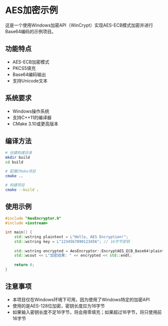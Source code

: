 # AES加密示例

这是一个使用Windows加密API（WinCrypt）实现AES-ECB模式加密并进行Base64编码的示例项目。

## 功能特点

- AES-ECB加密模式
- PKCS5填充
- Base64编码输出
- 支持Unicode文本

## 系统要求

- Windows操作系统
- 支持C++11的编译器
- CMake 3.10或更高版本

## 编译方法

```bash
# 创建构建目录
mkdir build
cd build

# 配置CMake项目
cmake ..

# 构建项目
cmake --build .
```

## 使用示例

```cpp
#include "AesEncryptor.h"
#include <iostream>

int main() {
    std::wstring plaintext = L"Hello, AES Encryption!";
    std::wstring key = L"1234567890123456"; // 16字节密钥
    
    std::wstring encrypted = AesEncryptor::EncryptAES_ECB_Base64(plaintext, key);
    std::wcout << L"加密结果: " << encrypted << std::endl;
    
    return 0;
}
```

## 注意事项

- 本项目仅在Windows环境下可用，因为使用了Windows特定的加密API
- 使用的是AES-128位加密，密钥长度应为16字节
- 如果输入密钥长度不足16字节，将会用零填充；如果超过16字节，将只使用前16字节 